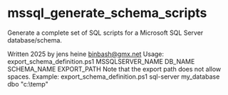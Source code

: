 # mssql_generate_schema_scripts
Generate a complete set of SQL scripts for a Microsoft SQL Server database/schema.

Written 2025 by jens heine <binbash@gmx.net>
Usage: export_schema_definition.ps1 MSSQLSERVER_NAME DB_NAME SCHEMA_NAME EXPORT_PATH
Note that the export path does not allow spaces.
Example: export_schema_definition.ps1 sql-server my_database dbo "c:\temp"

